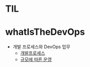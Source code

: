 # TIL

# whatIsTheDevOps
- 개발 프로세스와 DevOps 업무
    - [개발프로세스](whatIsTheDevOps/개발_프로세스.md)
    - [규모에 따른 운영](https://github.com/Hoonology/TIL/blob/main/whatIsTheDevOps/규모에_따른_운영.md)   
      
